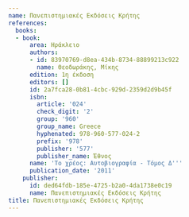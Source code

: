 ```yaml
---
name: Πανεπιστημιακές Εκδόσεις Κρήτης
references:
  books:
  - book:
      area: Ηράκλειο
      authors:
      - id: 83970769-d8ea-434b-8734-88899213c922
        name: Θεοδωράκης, Μίκης
      edition: 1η έκδοση
      editors: []
      id: 2a7fca28-0b81-4cbc-929d-2359d2d9b45f
      isbn:
        article: '024'
        check_digit: '2'
        group: '960'
        group_name: Greece
        hyphenated: 978-960-577-024-2
        prefix: '978'
        publisher: '577'
        publisher_name: Έθνος
      name: 'Το χρέος: Αυτοβιογραφία - Τόμος Δ'''
      publication_date: '2011'
    publisher:
      id: ded64fdb-185e-4725-b2a0-4da1738e0c19
      name: Πανεπιστημιακές Εκδόσεις Κρήτης
title: Πανεπιστημιακές Εκδόσεις Κρήτης
---
```


